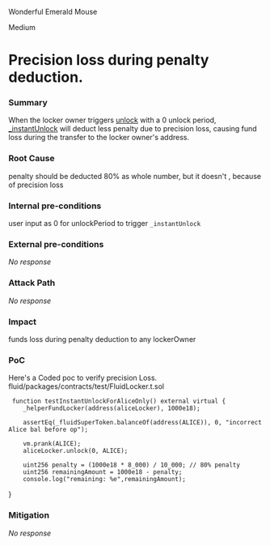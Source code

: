 Wonderful Emerald Mouse

Medium

# Precision loss during penalty deduction.

### Summary

When the locker owner triggers [unlock](https://github.com/sherlock-audit/2024-11-superfluid-locking-contract/blob/main/fluid/packages/contracts/src/FluidLocker.sol#L205) with a 0 unlock period, [_instantUnlock](https://github.com/sherlock-audit/2024-11-superfluid-locking-contract/blob/main/fluid/packages/contracts/src/FluidLocker.sol#L223) will deduct less penalty due to precision loss, causing fund loss during the transfer to the locker owner's address.


### Root Cause

penalty should be deducted 80% as whole number, but it doesn't , because of precision loss
### Internal pre-conditions

user input as 0 for unlockPeriod to trigger  ```_instantUnlock```

### External pre-conditions

_No response_

### Attack Path

_No response_

### Impact

funds loss during penalty deduction to any lockerOwner

### PoC
Here's a Coded poc to verify precision Loss.
fluid/packages/contracts/test/FluidLocker.t.sol
```solidity
 function testInstantUnlockForAliceOnly() external virtual {
    _helperFundLocker(address(aliceLocker), 1000e18);

    assertEq(_fluidSuperToken.balanceOf(address(ALICE)), 0, "incorrect Alice bal before op");

    vm.prank(ALICE);
    aliceLocker.unlock(0, ALICE);

    uint256 penalty = (1000e18 * 8_000) / 10_000; // 80% penalty
    uint256 remainingAmount = 1000e18 - penalty;
    console.log("remaining: %e",remainingAmount); 
 ```
}



### Mitigation

_No response_